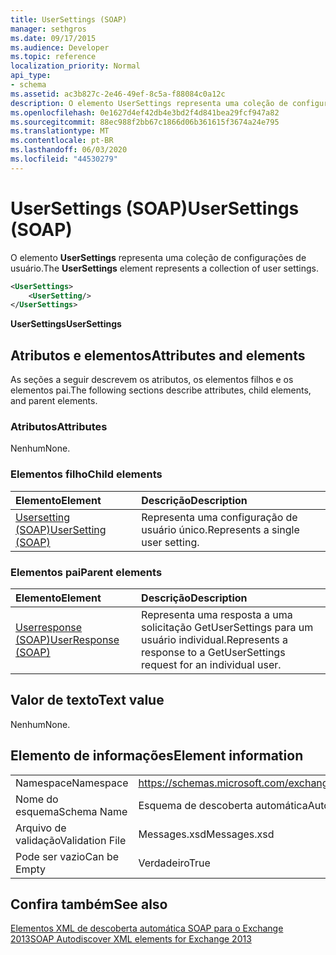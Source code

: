 ```yaml
---
title: UserSettings (SOAP)
manager: sethgros
ms.date: 09/17/2015
ms.audience: Developer
ms.topic: reference
localization_priority: Normal
api_type:
- schema
ms.assetid: ac3b827c-2e46-49ef-8c5a-f88084c0a12c
description: O elemento UserSettings representa uma coleção de configurações de usuário.
ms.openlocfilehash: 0e1627d4ef42db4e3bd2f4d841bea29fcf947a82
ms.sourcegitcommit: 88ec988f2bb67c1866d06b361615f3674a24e795
ms.translationtype: MT
ms.contentlocale: pt-BR
ms.lasthandoff: 06/03/2020
ms.locfileid: "44530279"
---
```

# <a name="usersettings-soap"></a><span data-ttu-id="9f8f0-103">UserSettings (SOAP)</span><span class="sxs-lookup"><span data-stu-id="9f8f0-103">UserSettings (SOAP)</span></span>

<span data-ttu-id="9f8f0-104">O elemento **UserSettings** representa uma coleção de configurações de usuário.</span><span class="sxs-lookup"><span data-stu-id="9f8f0-104">The **UserSettings** element represents a collection of user settings.</span></span> 
  
```XML
<UserSettings>
    <UserSetting/>
</UserSettings>
```

 <span data-ttu-id="9f8f0-105">**UserSettings**</span><span class="sxs-lookup"><span data-stu-id="9f8f0-105">**UserSettings**</span></span>
## <a name="attributes-and-elements"></a><span data-ttu-id="9f8f0-106">Atributos e elementos</span><span class="sxs-lookup"><span data-stu-id="9f8f0-106">Attributes and elements</span></span>

<span data-ttu-id="9f8f0-107">As seções a seguir descrevem os atributos, os elementos filhos e os elementos pai.</span><span class="sxs-lookup"><span data-stu-id="9f8f0-107">The following sections describe attributes, child elements, and parent elements.</span></span>
  
### <a name="attributes"></a><span data-ttu-id="9f8f0-108">Atributos</span><span class="sxs-lookup"><span data-stu-id="9f8f0-108">Attributes</span></span>

<span data-ttu-id="9f8f0-109">Nenhum</span><span class="sxs-lookup"><span data-stu-id="9f8f0-109">None.</span></span>
  
### <a name="child-elements"></a><span data-ttu-id="9f8f0-110">Elementos filho</span><span class="sxs-lookup"><span data-stu-id="9f8f0-110">Child elements</span></span>

|<span data-ttu-id="9f8f0-111">**Elemento**</span><span class="sxs-lookup"><span data-stu-id="9f8f0-111">**Element**</span></span>|<span data-ttu-id="9f8f0-112">**Descrição**</span><span class="sxs-lookup"><span data-stu-id="9f8f0-112">**Description**</span></span>|
|:-----|:-----|
|[<span data-ttu-id="9f8f0-113">Usersetting (SOAP)</span><span class="sxs-lookup"><span data-stu-id="9f8f0-113">UserSetting (SOAP)</span></span>](usersetting-soap.md) <br/> |<span data-ttu-id="9f8f0-114">Representa uma configuração de usuário único.</span><span class="sxs-lookup"><span data-stu-id="9f8f0-114">Represents a single user setting.</span></span>  <br/> |
   
### <a name="parent-elements"></a><span data-ttu-id="9f8f0-115">Elementos pai</span><span class="sxs-lookup"><span data-stu-id="9f8f0-115">Parent elements</span></span>

|<span data-ttu-id="9f8f0-116">**Elemento**</span><span class="sxs-lookup"><span data-stu-id="9f8f0-116">**Element**</span></span>|<span data-ttu-id="9f8f0-117">**Descrição**</span><span class="sxs-lookup"><span data-stu-id="9f8f0-117">**Description**</span></span>|
|:-----|:-----|
|[<span data-ttu-id="9f8f0-118">Userresponse (SOAP)</span><span class="sxs-lookup"><span data-stu-id="9f8f0-118">UserResponse (SOAP)</span></span>](userresponse-soap.md) <br/> |<span data-ttu-id="9f8f0-119">Representa uma resposta a uma solicitação GetUserSettings para um usuário individual.</span><span class="sxs-lookup"><span data-stu-id="9f8f0-119">Represents a response to a GetUserSettings request for an individual user.</span></span>  <br/> |
   
## <a name="text-value"></a><span data-ttu-id="9f8f0-120">Valor de texto</span><span class="sxs-lookup"><span data-stu-id="9f8f0-120">Text value</span></span>

<span data-ttu-id="9f8f0-121">Nenhum</span><span class="sxs-lookup"><span data-stu-id="9f8f0-121">None.</span></span>
  
## <a name="element-information"></a><span data-ttu-id="9f8f0-122">Elemento de informações</span><span class="sxs-lookup"><span data-stu-id="9f8f0-122">Element information</span></span>

|||
|:-----|:-----|
|<span data-ttu-id="9f8f0-123">Namespace</span><span class="sxs-lookup"><span data-stu-id="9f8f0-123">Namespace</span></span>  <br/> |https://schemas.microsoft.com/exchange/2010/Autodiscover  <br/> |
|<span data-ttu-id="9f8f0-124">Nome do esquema</span><span class="sxs-lookup"><span data-stu-id="9f8f0-124">Schema Name</span></span>  <br/> |<span data-ttu-id="9f8f0-125">Esquema de descoberta automática</span><span class="sxs-lookup"><span data-stu-id="9f8f0-125">Autodiscover schema</span></span>  <br/> |
|<span data-ttu-id="9f8f0-126">Arquivo de validação</span><span class="sxs-lookup"><span data-stu-id="9f8f0-126">Validation File</span></span>  <br/> |<span data-ttu-id="9f8f0-127">Messages.xsd</span><span class="sxs-lookup"><span data-stu-id="9f8f0-127">Messages.xsd</span></span>  <br/> |
|<span data-ttu-id="9f8f0-128">Pode ser vazio</span><span class="sxs-lookup"><span data-stu-id="9f8f0-128">Can be Empty</span></span>  <br/> |<span data-ttu-id="9f8f0-129">Verdadeiro</span><span class="sxs-lookup"><span data-stu-id="9f8f0-129">True</span></span>  <br/> |
   
## <a name="see-also"></a><span data-ttu-id="9f8f0-130">Confira também</span><span class="sxs-lookup"><span data-stu-id="9f8f0-130">See also</span></span>



[<span data-ttu-id="9f8f0-131">Elementos XML de descoberta automática SOAP para o Exchange 2013</span><span class="sxs-lookup"><span data-stu-id="9f8f0-131">SOAP Autodiscover XML elements for Exchange 2013</span></span>](soap-autodiscover-xml-elements-for-exchange-2013.md)

